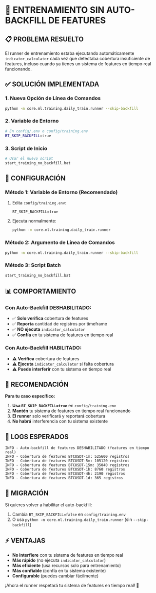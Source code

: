 # 🚀 ENTRENAMIENTO SIN AUTO-BACKFILL DE FEATURES

## 📋 **PROBLEMA RESUELTO**

El runner de entrenamiento estaba ejecutando automáticamente `indicator_calculator` cada vez que detectaba cobertura insuficiente de features, incluso cuando ya tienes un sistema de features en tiempo real funcionando.

## ✅ **SOLUCIÓN IMPLEMENTADA**

### **1. Nueva Opción de Línea de Comandos**
```bash
python -m core.ml.training.daily_train.runner --skip-backfill
```

### **2. Variable de Entorno**
```bash
# En config/.env o config/training.env
BT_SKIP_BACKFILL=true
```

### **3. Script de Inicio**
```bash
# Usar el nuevo script
start_training_no_backfill.bat
```

## 🔧 **CONFIGURACIÓN**

### **Método 1: Variable de Entorno (Recomendado)**
1. Edita `config/training.env`:
   ```env
   BT_SKIP_BACKFILL=true
   ```

2. Ejecuta normalmente:
   ```bash
   python -m core.ml.training.daily_train.runner
   ```

### **Método 2: Argumento de Línea de Comandos**
```bash
python -m core.ml.training.daily_train.runner --skip-backfill
```

### **Método 3: Script Batch**
```bash
start_training_no_backfill.bat
```

## 📊 **COMPORTAMIENTO**

### **Con Auto-Backfill DESHABILITADO:**
- ✅ **Solo verifica** cobertura de features
- ✅ **Reporta** cantidad de registros por timeframe
- ✅ **NO ejecuta** `indicator_calculator`
- ✅ **Confía** en tu sistema de features en tiempo real

### **Con Auto-Backfill HABILITADO:**
- ⚠️ **Verifica** cobertura de features
- ⚠️ **Ejecuta** `indicator_calculator` si falta cobertura
- ⚠️ **Puede interferir** con tu sistema en tiempo real

## 🎯 **RECOMENDACIÓN**

**Para tu caso específico:**
1. **Usa `BT_SKIP_BACKFILL=true`** en `config/training.env`
2. **Mantén** tu sistema de features en tiempo real funcionando
3. **El runner** solo verificará y reportará cobertura
4. **No habrá** interferencia con tu sistema existente

## 📝 **LOGS ESPERADOS**

```
INFO - Auto-backfill de features DESHABILITADO (features en tiempo real)
INFO - Cobertura de features BTCUSDT-1m: 525600 registros
INFO - Cobertura de features BTCUSDT-5m: 105120 registros
INFO - Cobertura de features BTCUSDT-15m: 35040 registros
INFO - Cobertura de features BTCUSDT-1h: 8760 registros
INFO - Cobertura de features BTCUSDT-4h: 2190 registros
INFO - Cobertura de features BTCUSDT-1d: 365 registros
```

## 🔄 **MIGRACIÓN**

Si quieres volver a habilitar el auto-backfill:
1. Cambia `BT_SKIP_BACKFILL=false` en `config/training.env`
2. O usa `python -m core.ml.training.daily_train.runner` (sin `--skip-backfill`)

## ⚡ **VENTAJAS**

- **No interfiere** con tu sistema de features en tiempo real
- **Más rápido** (no ejecuta `indicator_calculator`)
- **Más eficiente** (usa recursos solo para entrenamiento)
- **Más confiable** (confía en tu sistema existente)
- **Configurable** (puedes cambiar fácilmente)

¡Ahora el runner respetará tu sistema de features en tiempo real! 🎉
